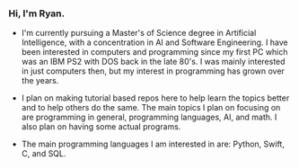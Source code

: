 ### Hi, I'm Ryan.

- I'm currently pursuing a Master's of Science degree in Artificial Intelligence, with a concentration in AI and Software Engineering.  I have been interested in computers and programming since my first PC which was an IBM PS2 with DOS back in the late 80's.  I was mainly interested in just computers then, but my interest in programming has grown over the years.

- I plan on making tutorial based repos here to help learn the topics better and to help others do the same.  The main topics I plan on focusing on are programming in general, programming languages, AI, and math.  I also plan on having some actual programs.

- The main programming languages I am interested in are: Python, Swift, C, and SQL.

<!--
**RyanS974/RyanS974** is a ✨ _special_ ✨ repository because its `README.md` (this file) appears on your GitHub profile.

Here are some ideas to get you started:

- 🔭 I’m currently working on ...
- 🌱 I’m currently learning ...
- 👯 I’m looking to collaborate on ...
- 🤔 I’m looking for help with ...
- 💬 Ask me about ...
- 📫 How to reach me: ...
- 😄 Pronouns: ...
- ⚡ Fun fact: ...
-->
